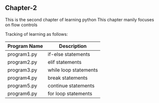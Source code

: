 ## Chapter-2
This is the second chapter of learning python
This chapter manily focuses on flow controls

Tracking of learning as follows:

| Program Name | Description |
| --- | ---- |
| program1.py | if-else statements |
| program2.py | elif statements |
| program3.py | while loop statements |
| program4.py | break statements |
| program5.py | continue statements |
| program6.py | for loop statements |
